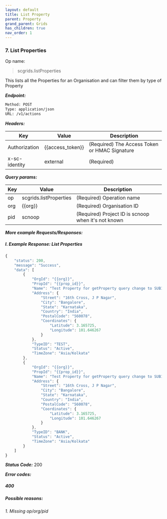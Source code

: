 ```yaml
---
layout: default
title: List Property
parent: Property
grand_parent: Grids
has_children: true
nav_order: 1
---
```



### 7. List Properties


Op name: 

> scgrids.listProperties

This lists all the Properties for an Organisation and can filter them by type of Property


***Endpoint:***

```bash
Method: POST
Type: application/json
URL: /v1/actions
```

***Headers:***

| Key | Value | Description |
| --- | ------|-------------|
| Authorization | {{access_token}} | (Required) The Access Token or HMAC Signature |
| x-sc-identity | external | (Required) |



***Query params:***

| Key | Value | Description |
| --- | ------|-------------|
| op | scgrids.listProperties | (Required) Operation name |
| org | {{org}} | (Required) Organisation ID |
| pid | scnoop | (Required) Project ID is scnoop when it's not known |



***More example Requests/Responses:***

##### I. Example Response: List Properties
```js
{
    "status": 200,
    "message": "Success",
    "data": [
        {
            "OrgId": "{{org}}",
            "PropId": "{{prop_id}}",
            "Name": "Test Property for getProperty query change to SUB1",
            "Address": {
                "Street": "16th Cross, J P Nagar",
                "City": "Bangalore",
                "State": "Karnataka",
                "Country": "India",
                "PostalCode": "560078",
                "Coordinates": {
                    "Latitude": 3.165725,
                    "Longitude": 101.646267
                }
            },
            "TypeID": "TEST",
            "Status": "Active",
            "TimeZone": "Asia/Kolkata"
        },
        {
            "OrgId": "{{org}}",
            "PropId": "{{prop_id}}",
            "Name": "Test Property for getProperty query change to SUB1",
            "Address": {
                "Street": "16th Cross, J P Nagar",
                "City": "Bangalore",
                "State": "Karnataka",
                "Country": "India",
                "PostalCode": "560078",
                "Coordinates": {
                    "Latitude": 3.165725,
                    "Longitude": 101.646267
                }
            },
            "TypeID": "BANK",
            "Status": "Active",
            "TimeZone": "Asia/Kolkata"
        }
    ]
}
```


***Status Code:*** 200


***Error codes:***

##### 400
##### Possible reasons:
###### 1. Missing op/org/pid


<br>